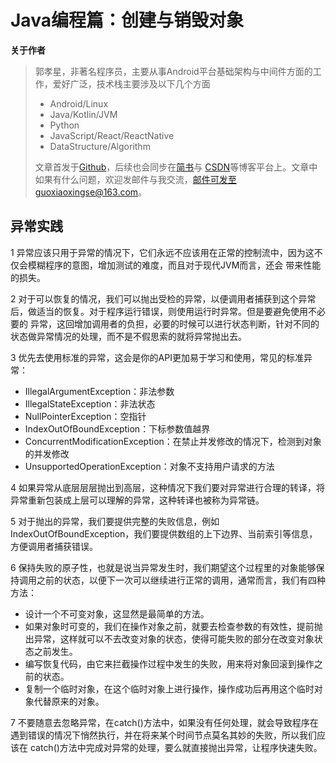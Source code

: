 # Java编程篇：创建与销毁对象

**关于作者**

>郭孝星，非著名程序员，主要从事Android平台基础架构与中间件方面的工作，爱好广泛，技术栈主要涉及以下几个方面
>
>- Android/Linux
>- Java/Kotlin/JVM
>- Python
>- JavaScript/React/ReactNative
>- DataStructure/Algorithm
>
>文章首发于[Github](https://github.com/guoxiaoxing)，后续也会同步在[简书](http://www.jianshu.com/users/66a47e04215b/latest_articles)与
[CSDN](http://blog.csdn.net/allenwells)等博客平台上。文章中如果有什么问题，欢迎发邮件与我交流，邮件可发至guoxiaoxingse@163.com。


## 异常实践

1 异常应该只用于异常的情况下，它们永远不应该用在正常的控制流中，因为这不仅会模糊程序的意图，增加测试的难度，而且对于现代JVM而言，还会
带来性能的损失。

2 对于可以恢复的情况，我们可以抛出受检的异常，以便调用者捕获到这个异常后，做适当的恢复。对于程序运行错误，则使用运行时异常。但是要避免使用不必要的
异常，这回增加调用者的负担，必要的时候可以进行状态判断，针对不同的状态做异常情况的处理，而不是不假思索的就将异常抛出去。

3 优先去使用标准的异常，这会是你的API更加易于学习和使用，常见的标准异常：

- IllegalArgumentException：非法参数
- IllegalStateException：非法状态
- NullPointerException：空指针
- IndexOutOfBoundException：下标参数值越界
- ConcurrentModificationException：在禁止并发修改的情况下，检测到对象的并发修改
- UnsupportedOperationException：对象不支持用户请求的方法

4 如果异常从底层层层抛出到高层，这种情况下我们要对异常进行合理的转译，将异常重新包装成上层可以理解的异常，这种转译也被称为异常链。

5 对于抛出的异常，我们要提供完整的失败信息，例如IndexOutOfBoundException，我们要提供数组的上下边界、当前索引等信息，方便调用者捕获错误。

6 保持失败的原子性，也就是说当异常发生时，我们期望这个过程里的对象能够保持调用之前的状态，以便下一次可以继续进行正常的调用，通常而言，我们有四种方法：

- 设计一个不可变对象，这显然是最简单的方法。
- 如果对象时可变的，我们在操作对象之前，就要去检查参数的有效性，提前抛出异常，这样就可以不去改变对象的状态，使得可能失败的部分在改变对象状态之前发生。
- 编写恢复代码，由它来拦截操作过程中发生的失败，用来将对象回滚到操作之前的状态。
- 复制一个临时对象，在这个临时对象上进行操作，操作成功后再用这个临时对象代替原来的对象。

7 不要随意去忽略异常，在catch()方法中，如果没有任何处理，就会导致程序在遇到错误的情况下悄然执行，并在将来某个时间节点莫名其妙的失败，所以我们应该在
catch()方法中完成对异常的处理，要么就直接抛出异常，让程序快速失败。